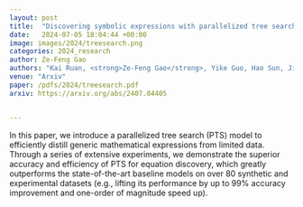 ```yaml
---
layout: post
title:  "Discovering symbolic expressions with parallelized tree search"
date:   2024-07-05 18:04:44 +00:00
image: images/2024/treesearch.png
categories: 2024_research
author: Ze-Feng Gao
authors: "Kai Ruan, <strong>Ze-Feng Gao</strong>, Yike Guo, Hao Sun, Ji-Rong Wen, Yang Liu"
venue: "Arxiv"
paper: /pdfs/2024/treesearch.pdf
arxiv: https://arxiv.org/abs/2407.04405


---
```

In this paper, we introduce a parallelized tree search (PTS) model to efficiently distill generic mathematical expressions from limited data. Through a series of extensive experiments, we demonstrate the superior accuracy and efficiency of PTS for equation discovery, which greatly outperforms the state-of-the-art baseline models on over 80 synthetic and experimental datasets (e.g., lifting its performance by up to 99% accuracy improvement and one-order of magnitude speed up). 